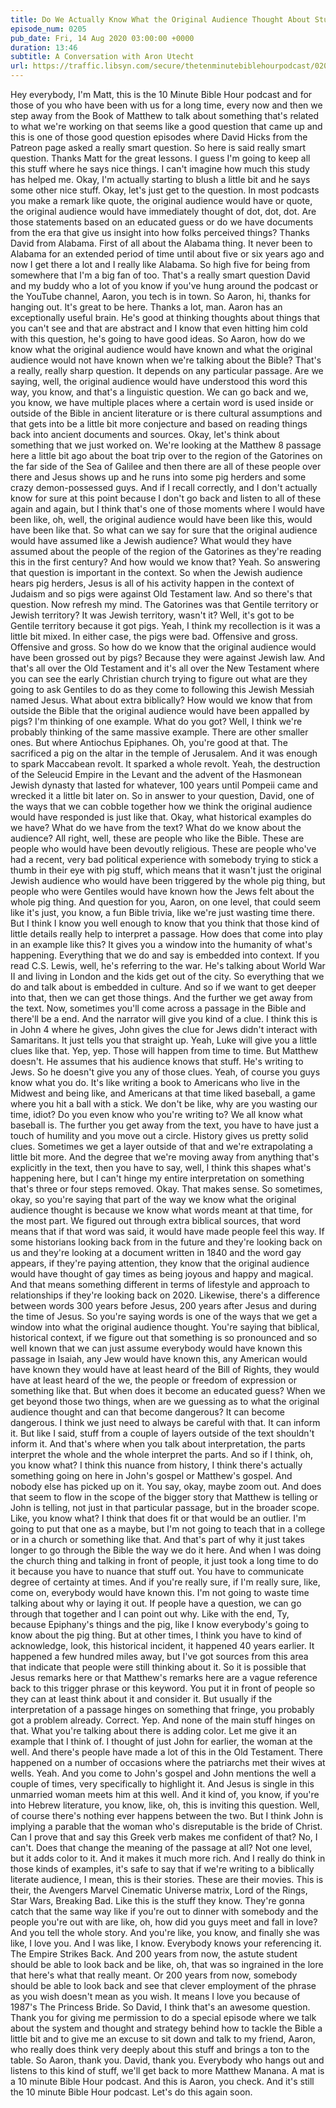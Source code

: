 ```yaml
---
title: Do We Actually Know What the Original Audience Thought About Stuff?
episode_num: 0205
pub_date: Fri, 14 Aug 2020 03:00:00 +0000
duration: 13:46
subtitle: A Conversation with Aron Utecht
url: https://traffic.libsyn.com/secure/thetenminutebiblehourpodcast/0205_-_Do_We_Actually_Know_What_the_Original_Audience_Thought_About_Stuff.mp3
---
```


 Hey everybody, I'm Matt, this is the 10 Minute Bible Hour podcast and for those of you who have been with us for a long time, every now and then we step away from the Book of Matthew to talk about something that's related to what we're working on that seems like a good question that came up and this is one of those good question episodes where David Hicks from the Patreon page asked a really smart question. So here is said really smart question. Thanks Matt for the great lessons. I guess I'm going to keep all this stuff where he says nice things. I can't imagine how much this study has helped me. Okay, I'm actually starting to blush a little bit and he says some other nice stuff. Okay, let's just get to the question. In most podcasts you make a remark like quote, the original audience would have or quote, the original audience would have immediately thought of dot, dot, dot. Are those statements based on an educated guess or do we have documents from the era that give us insight into how folks perceived things? Thanks David from Alabama. First of all about the Alabama thing. It never been to Alabama for an extended period of time until about five or six years ago and now I get there a lot and I really like Alabama. So high five for being from somewhere that I'm a big fan of too. That's a really smart question David and my buddy who a lot of you know if you've hung around the podcast or the YouTube channel, Aaron, you tech is in town. So Aaron, hi, thanks for hanging out. It's great to be here. Thanks a lot, man. Aaron has an exceptionally useful brain. He's good at thinking thoughts about things that you can't see and that are abstract and I know that even hitting him cold with this question, he's going to have good ideas. So Aaron, how do we know what the original audience would have known and what the original audience would not have known when we're talking about the Bible? That's a really, really sharp question. It depends on any particular passage. Are we saying, well, the original audience would have understood this word this way, you know, and that's a linguistic question. We can go back and we, you know, we have multiple places where a certain word is used inside or outside of the Bible in ancient literature or is there cultural assumptions and that gets into be a little bit more conjecture and based on reading things back into ancient documents and sources. Okay, let's think about something that we just worked on. We're looking at the Matthew 8 passage here a little bit ago about the boat trip over to the region of the Gatorines on the far side of the Sea of Galilee and then there are all of these people over there and Jesus shows up and he runs into some pig herders and some crazy demon-possessed guys. And if I recall correctly, and I don't actually know for sure at this point because I don't go back and listen to all of these again and again, but I think that's one of those moments where I would have been like, oh, well, the original audience would have been like this, would have been like that. So what can we say for sure that the original audience would have assumed like a Jewish audience? What would they have assumed about the people of the region of the Gatorines as they're reading this in the first century? And how would we know that? Yeah. So answering that question is important in the context. So when the Jewish audience hears pig herders, Jesus is all of his activity happen in the context of Judaism and so pigs were against Old Testament law. And so there's that question. Now refresh my mind. The Gatorines was that Gentile territory or Jewish territory? It was Jewish territory, wasn't it? Well, it's got to be Gentile territory because it got pigs. Yeah, I think my recollection is it was a little bit mixed. In either case, the pigs were bad. Offensive and gross. Offensive and gross. So how do we know that the original audience would have been grossed out by pigs? Because they were against Jewish law. And that's all over the Old Testament and it's all over the New Testament where you can see the early Christian church trying to figure out what are they going to ask Gentiles to do as they come to following this Jewish Messiah named Jesus. What about extra biblically? How would we know that from outside the Bible that the original audience would have been appalled by pigs? I'm thinking of one example. What do you got? Well, I think we're probably thinking of the same massive example. There are other smaller ones. But where Antiochus Epiphanes. Oh, you're good at that. The sacrificed a pig on the altar in the temple of Jerusalem. And it was enough to spark Maccabean revolt. It sparked a whole revolt. Yeah, the destruction of the Seleucid Empire in the Levant and the advent of the Hasmonean Jewish dynasty that lasted for whatever, 100 years until Pompeii came and wrecked it a little bit later on. So in answer to your question, David, one of the ways that we can cobble together how we think the original audience would have responded is just like that. Okay, what historical examples do we have? What do we have from the text? What do we know about the audience? All right, well, these are people who like the Bible. These are people who would have been devoutly religious. These are people who've had a recent, very bad political experience with somebody trying to stick a thumb in their eye with pig stuff, which means that it wasn't just the original Jewish audience who would have been triggered by the whole pig thing, but people who were Gentiles would have known how the Jews felt about the whole pig thing. And question for you, Aaron, on one level, that could seem like it's just, you know, a fun Bible trivia, like we're just wasting time there. But I think I know you well enough to know that you think that those kind of little details really help to interpret a passage. How does that come into play in an example like this? It gives you a window into the humanity of what's happening. Everything that we do and say is embedded into context. If you read C.S. Lewis, well, he's referring to the war. He's talking about World War II and living in London and the kids get out of the city. So everything that we do and talk about is embedded in culture. And so if we want to get deeper into that, then we can get those things. And the further we get away from the text. Now, sometimes you'll come across a passage in the Bible and there'll be a end. And the narrator will give you kind of a clue. I think this is in John 4 where he gives, John gives the clue for Jews didn't interact with Samaritans. It just tells you that straight up. Yeah, Luke will give you a little clues like that. Yep, yep. Those will happen from time to time. But Matthew doesn't. He assumes that his audience knows that stuff. He's writing to Jews. So he doesn't give you any of those clues. Yeah, of course you guys know what you do. It's like writing a book to Americans who live in the Midwest and being like, and Americans at that time liked baseball, a game where you hit a ball with a stick. We don't be like, why are you wasting our time, idiot? Do you even know who you're writing to? We all know what baseball is. The further you get away from the text, you have to have just a touch of humility and you move out a circle. History gives us pretty solid clues. Sometimes we get a layer outside of that and we're extrapolating a little bit more. And the degree that we're moving away from anything that's explicitly in the text, then you have to say, well, I think this shapes what's happening here, but I can't hinge my entire interpretation on something that's three or four steps removed. Okay. That makes sense. So sometimes, okay, so you're saying that part of the way we know what the original audience thought is because we know what words meant at that time, for the most part. We figured out through extra biblical sources, that word means that if that word was said, it would have made people feel this way. If some historians looking back from in the future and they're looking back on us and they're looking at a document written in 1840 and the word gay appears, if they're paying attention, they know that the original audience would have thought of gay times as being joyous and happy and magical. And that means something different in terms of lifestyle and approach to relationships if they're looking back on 2020. Likewise, there's a difference between words 300 years before Jesus, 200 years after Jesus and during the time of Jesus. So you're saying words is one of the ways that we get a window into what the original audience thought. You're saying that biblical, historical context, if we figure out that something is so pronounced and so well known that we can just assume everybody would have known this passage in Isaiah, any Jew would have known this, any American would have known they would have at least heard of the Bill of Rights, they would have at least heard of the we, the people or freedom of expression or something like that. But when does it become an educated guess? When we get beyond those two things, when are we guessing as to what the original audience thought and can that become dangerous? It can become dangerous. I think we just need to always be careful with that. It can inform it. But like I said, stuff from a couple of layers outside of the text shouldn't inform it. And that's where when you talk about interpretation, the parts interpret the whole and the whole interpret the parts. And so if I think, oh, you know what? I think this nuance from history, I think there's actually something going on here in John's gospel or Matthew's gospel. And nobody else has picked up on it. You say, okay, maybe zoom out. And does that seem to flow in the scope of the bigger story that Matthew is telling or John is telling, not just in that particular passage, but in the broader scope. Like, you know what? I think that does fit or that would be an outlier. I'm going to put that one as a maybe, but I'm not going to teach that in a college or in a church or something like that. And that's part of why it just takes longer to go through the Bible the way we do it here. And when I was doing the church thing and talking in front of people, it just took a long time to do it because you have to nuance that stuff out. You have to communicate degree of certainty at times. And if you're really sure, if I'm really sure, like, come on, everybody would have known this. I'm not going to waste time talking about why or laying it out. If people have a question, we can go through that together and I can point out why. Like with the end, Ty, because Epiphany's things and the pig, like I know everybody's going to know about the pig thing. But at other times, I think you have to kind of acknowledge, look, this historical incident, it happened 40 years earlier. It happened a few hundred miles away, but I've got sources from this area that indicate that people were still thinking about it. So it is possible that Jesus remarks here or that Matthew's remarks here are a vague reference back to this trigger phrase or this keyword. You put it in front of people so they can at least think about it and consider it. But usually if the interpretation of a passage hinges on something that fringe, you probably got a problem already. Correct. Yep. And none of the main stuff hinges on that. What you're talking about there is adding color. Let me give it an example that I think of. I thought of just John for earlier, the woman at the well. And there's people have made a lot of this in the Old Testament. There happened on a number of occasions where the patriarchs met their wives at wells. Yeah. And you come to John's gospel and John mentions the well a couple of times, very specifically to highlight it. And Jesus is single in this unmarried woman meets him at this well. And it kind of, you know, if you're into Hebrew literature, you know, like, oh, this is inviting this question. Well, of course there's nothing ever happens between the two. But I think John is implying a parable that the woman who's disreputable is the bride of Christ. Can I prove that and say this Greek verb makes me confident of that? No, I can't. Does that change the meaning of the passage at all? Not one level, but it adds color to it. And it makes it much more rich. And I really do think in those kinds of examples, it's safe to say that if we're writing to a biblically literate audience, I mean, this is their stories. These are their movies. This is their, the Avengers Marvel Cinematic Universe matrix, Lord of the Rings, Star Wars, Breaking Bad. Like this is the stuff they know. They're gonna catch that the same way like if you're out to dinner with somebody and the people you're out with are like, oh, how did you guys meet and fall in love? And you tell the whole story. And you're like, you know, and finally she was like, I love you. And I was like, I know. Everybody knows your referencing it. The Empire Strikes Back. And 200 years from now, the astute student should be able to look back and be like, oh, that was so ingrained in the lore that here's what that really meant. Or 200 years from now, somebody should be able to look back and see that clever employment of the phrase as you wish doesn't mean as you wish. It means I love you because of 1987's The Princess Bride. So David, I think that's an awesome question. Thank you for giving me permission to do a special episode where we talk about the system and thought and strategy behind how to tackle the Bible a little bit and to give me an excuse to sit down and talk to my friend, Aaron, who really does think very deeply about this stuff and brings a ton to the table. So Aaron, thank you. David, thank you. Everybody who hangs out and listens to this kind of stuff, we'll get back to more Matthew Manana. A mat is a 10 minute Bible Hour podcast. And this is Aaron, you check. And it's still the 10 minute Bible Hour podcast. Let's do this again soon.